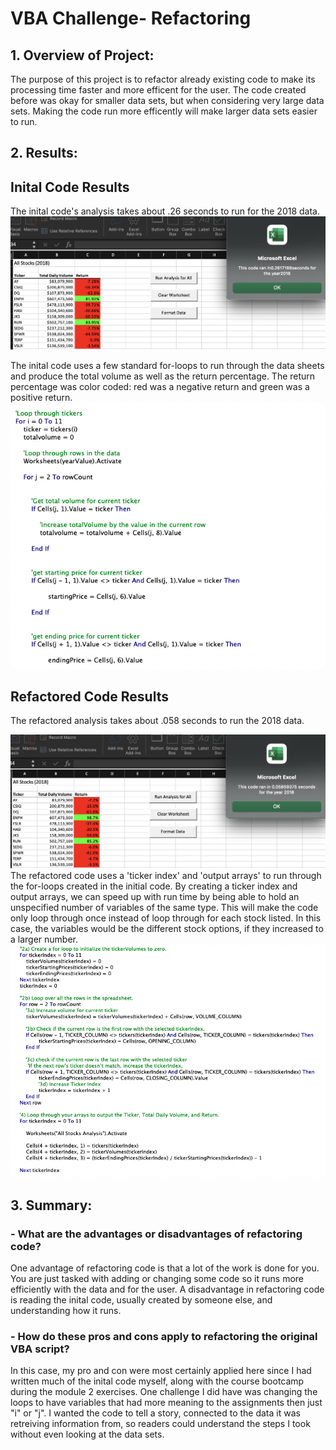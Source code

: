 # VBA Challenge- Refactoring 

## 1. Overview of Project:
  The purpose of this project is to refactor already existing code to make its processing time faster and more efficent for the user. The code created before was okay for smaller data sets, but when considering very large data sets. Making the code run more efficently will make larger data sets easier to run. 

## 2. Results: 

## Inital Code Results
  The inital code's analysis takes about .26 seconds to run for the 2018 data. 
![Image](Initial_VBA_Challenge_2018.png)

  The inital code uses a few standard for-loops to run through the data sheets and produce the total volume as well as the return percentage. The return percentage was color coded: red was a negative return and green was a positive return.
![Image](Initial_VBA_Code.png)

## Refactored Code Results
  The refactored analysis takes about .058 seconds to run the 2018 data.
  
![Image](Refactored_VBA_Challenge_2018.png)
  The refactored code uses a 'ticker index' and 'output arrays' to run through the for-loops created in the initial code. By creating a ticker index and output arrays, we can speed up with run time by being able to hold an unspecified number of variables of the same type. This will make the code only loop through once instead of loop through for each stock listed. In this case, the variables would be the different stock options, if they increased to a larger number.
![Image](Refactored_VBA_Code.png)

## 3. Summary: 

### - What are the advantages or disadvantages of refactoring code?
  One advantage of refactoring code is that a lot of the work is done for you. You are just tasked with adding or changing some code so it runs more efficiently with the data and for the user. A disadvantage in refactoring code is reading the inital code, usually created by someone else, and understanding how it runs. 

### - How do these pros and cons apply to refactoring the original VBA script?
  In this case, my pro and con were most certainly applied here since I had written much of the inital code myself, along with the course bootcamp during the module 2 exercises. One challenge I did have was changing the loops to have variables that had more meaning to the assignments then just "i" or "j". I wanted the code to tell a story, connected to the data it was retreiving information from, so readers could understand the steps I took without even looking at the data sets.
